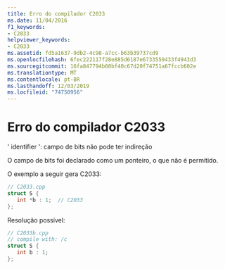 ```yaml
---
title: Erro do compilador C2033
ms.date: 11/04/2016
f1_keywords:
- C2033
helpviewer_keywords:
- C2033
ms.assetid: fd5a1637-9db2-4c98-a7cc-b63b39737cd9
ms.openlocfilehash: 6fec222117f28e885d6187e6733559433f4943d3
ms.sourcegitcommit: 16fa847794b60bf40c67d20f74751a67fccb602e
ms.translationtype: MT
ms.contentlocale: pt-BR
ms.lasthandoff: 12/03/2019
ms.locfileid: "74750956"
---
```

# <a name="compiler-error-c2033"></a>Erro do compilador C2033

' identifier ': campo de bits não pode ter indireção

O campo de bits foi declarado como um ponteiro, o que não é permitido.

O exemplo a seguir gera C2033:

```cpp
// C2033.cpp
struct S {
   int *b : 1;  // C2033
};
```

Resolução possível:

```cpp
// C2033b.cpp
// compile with: /c
struct S {
   int b : 1;
};
```
